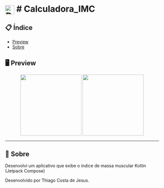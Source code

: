 # <img align="center" alt="Daniel-HTML" height="30" width="30" src="https://cdn-icons-png.flaticon.com/128/3626/3626508.png"> # Calculadora_IMC


<div align="center">
</div>

## 📋 Índice

- [Preview](#-Preview)
- [Sobre](#-Sobre)



## 🖥 Preview

<div align="center">

<img src="https://github.com/thiago082882/Calculadora_IMC/assets/93166095/8fb87acc-ff27-40cd-8eca-147e4feb6ff3" width="200">
<img src="https://github.com/thiago082882/Calculadora_IMC/assets/93166095/17db9d08-bc69-4e24-8610-fd90e2366fc6" width="200">



</div>

---

## 📖 Sobre
 Desenvolvi um aplicativo que exibe o indice de massa muscular Kotlin (Jetpack Compose)



Desenvolvido por Thiago Costa de Jesus.

